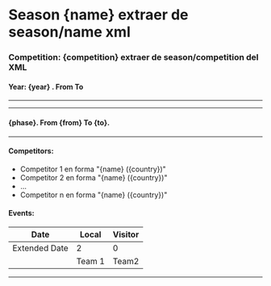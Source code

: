 # Season {name} extraer de season/name xml
### Competition: {competition} extraer de season/competition del XML
#### Year: {year} . From To
___
___

#### {phase}. From {from} To {to}.

---

#### Competitors:
* Competitor 1 en forma "{name} ({country})"
* Competitor 2 en forma "{name} ({country})"
* ...
* Competitor n en forma "{name} ({country})"

#### Events:

| Date          | Local  | Visitor |
|---------------|--------|---------|
| Extended Date | 2      | 0       |
|               | Team 1 | Team2   |
---
